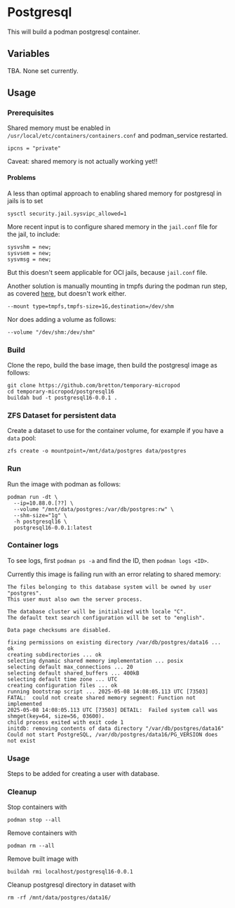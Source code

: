 # Postgresql

This will build a podman postgresql container.

## Variables

TBA. None set currently.

## Usage

### Prerequisites

Shared memory must be enabled in `/usr/local/etc/containers/containers.conf` and podman_service restarted.

```
ipcns = "private"
```

Caveat: shared memory is not actually working yet!!

#### Problems

A less than optimal approach to enabling shared memory for postgresql in jails is to set

```
sysctl security.jail.sysvipc_allowed=1
```

More recent input is to configure shared memory in the `jail.conf` file for the jail, to include:
```
sysvshm = new;
sysvsem = new;
sysvmsg = new;
```

But this doesn't seem applicable for OCI jails, because `jail.conf` file.

Another solution is manually mounting in tmpfs during the podman run step, as covered [here](https://docs.podman.io/en/latest/markdown/podman-run.1.html), but doesn't work either. 

```
--mount type=tmpfs,tmpfs-size=1G,destination=/dev/shm
```

Nor does adding a volume as follows:

```
--volume "/dev/shm:/dev/shm"
```

### Build

Clone the repo, build the base image, then build the postgresql image as follows:

```
git clone https://github.com/bretton/temporary-micropod
cd temporary-micropod/postgresql16
buildah bud -t postgresql16-0.0.1 .
```

### ZFS Dataset for persistent data

Create a dataset to use for the container volume, for example if you have a `data` pool:

```
zfs create -o mountpoint=/mnt/data/postgres data/postgres
```

### Run

Run the image with podman as follows:

```
podman run -dt \
  --ip=10.88.0.[??] \
  --volume "/mnt/data/postgres:/var/db/postgres:rw" \
  --shm-size="1g" \
  -h postgresql16 \
  postgresql16-0.0.1:latest
```

### Container logs

To see logs, first `podman ps -a` and find the ID, then `podman logs <ID>`.

Currently this image is failing run with an error relating to shared memory:

```
The files belonging to this database system will be owned by user "postgres".
This user must also own the server process.

The database cluster will be initialized with locale "C".
The default text search configuration will be set to "english".

Data page checksums are disabled.

fixing permissions on existing directory /var/db/postgres/data16 ... ok
creating subdirectories ... ok
selecting dynamic shared memory implementation ... posix
selecting default max_connections ... 20
selecting default shared_buffers ... 400kB
selecting default time zone ... UTC
creating configuration files ... ok
running bootstrap script ... 2025-05-08 14:08:05.113 UTC [73503] FATAL:  could not create shared memory segment: Function not implemented
2025-05-08 14:08:05.113 UTC [73503] DETAIL:  Failed system call was shmget(key=64, size=56, 03600).
child process exited with exit code 1
initdb: removing contents of data directory "/var/db/postgres/data16"
Could not start PostgreSQL, /var/db/postgres/data16/PG_VERSION does not exist
```

### Usage

Steps to be added for creating a user with database.

### Cleanup

Stop containers with

```
podman stop --all
```

Remove containers with

```
podman rm --all
```

Remove built image with

```
buildah rmi localhost/postgresql16-0.0.1
```

Cleanup postgresql directory in dataset with

```
rm -rf /mnt/data/postgres/data16/
```
